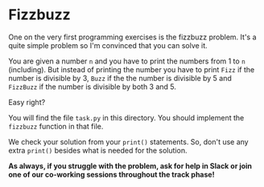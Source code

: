 # Fizzbuzz


One on the very first programming exercises is the fizzbuzz problem. It's a quite 
simple problem so I'm convinced that you can solve it. 

You are given a number `n` and you have to print the numbers from 1 to `n` (including). But
instead of printing the number you have to print `Fizz` if the number is
divisible by 3, `Buzz` if the the number is divisible by 5 and `FizzBuzz` if
the number is divisible by both 3 and 5.

Easy right?

You will find the file `task.py` in this directory. You should implement the 
`fizzbuzz` function in that file. 


We check your solution from your `print()` statements. So, don't use any extra `print()`
besides what is needed for the solution. 

**As always, if you struggle with the problem, ask for help in Slack or join one of our 
co-working sessions throughout the track phase!**


